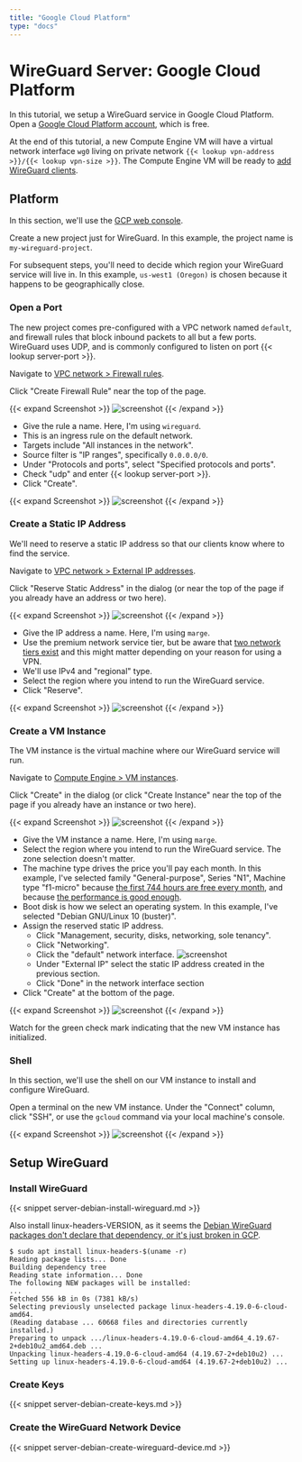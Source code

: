 ```yaml
---
title: "Google Cloud Platform"
type: "docs"
---
```


# WireGuard Server: Google Cloud Platform

In this tutorial, we setup a WireGuard service in Google Cloud Platform.
Open a [Google Cloud Platform account](https://cloud.google.com/), which is free.

At the end of this tutorial, a new Compute Engine VM will have a virtual network interface `wg0`
living on private network `{{< lookup vpn-address >}}/{{< lookup vpn-size >}}`.
The Compute Engine VM will be ready to [add WireGuard clients](/client).

## Platform

In this section, we'll use the [GCP web console](https://console.cloud.google.com/).

Create a new project just for WireGuard.
In this example, the project name is `my-wireguard-project`.

For subsequent steps, you'll need to decide which region your WireGuard service will live in.
In this example, `us-west1 (Oregon)` is chosen because it happens to be geographically close.

### Open a Port

The new project comes pre-configured with a VPC network named `default`,
and firewall rules that block inbound packets to all but a few ports.
WireGuard uses UDP, and is commonly configured to listen on port {{< lookup server-port >}}.

Navigate to [VPC network > Firewall rules](https://console.cloud.google.com/networking/firewalls).

Click "Create Firewall Rule" near the top of the page.

{{< expand Screenshot >}}
![screenshot](vpc-network_firewall-rules_head.png)
{{< /expand >}}

- Give the rule a name. Here, I'm using `wireguard`.
- This is an ingress rule on the default network.
- Targets include "All instances in the network".
- Source filter is "IP ranges", specifically `0.0.0.0/0`.
- Under "Protocols and ports", select "Specified protocols and ports".
- Check "udp" and enter {{< lookup server-port >}}.
- Click "Create".

{{< expand Screenshot >}}
![screenshot](vpc-network_create-a-firewall-rule_form.png)
{{< /expand >}}

### Create a Static IP Address

We'll need to reserve a static IP address so that our clients know where to find the service.

Navigate to [VPC network > External IP addresses](https://console.cloud.google.com/networking/addresses).

Click "Reserve Static Address" in the dialog
(or near the top of the page if you already have an address or two here).

{{< expand Screenshot >}}
![screenshot](vpc-network_external-ip-addresses_dialog.png)
{{< /expand >}}

- Give the IP address a name. Here, I'm using `marge`.
- Use the premium network service tier, but be aware that [two network tiers exist](https://cloud.google.com/network-tiers/) and this might matter depending on your reason for using a VPN.
- We'll use IPv4 and "regional" type.
- Select the region where you intend to run the WireGuard service.
- Click "Reserve".

{{< expand Screenshot >}}
![screenshot](vpc-network_reserve-a-static-address_form.png)
{{< /expand >}}

### Create a VM Instance

The VM instance is the virtual machine where our WireGuard service will run.

Navigate to [Compute Engine > VM instances](https://console.cloud.google.com/compute/instances).

Click "Create" in the dialog
(or click "Create Instance" near the top of the page if you already have an instance or two here).

{{< expand Screenshot >}}
![screenshot](compute-engine_vm-instances_dialog.png)
{{< /expand >}}

- Give the VM instance a name. Here, I'm using `marge`.
- Select the region where you intend to run the WireGuard service. The zone selection doesn't matter.
- The machine type drives the price you'll pay each month. In this example, I've selected family "General-purpose", Series "N1", Machine type "f1-micro" because [the first 744 hours are free every month](https://cloud.google.com/free/docs/gcp-free-tier#always-free), and because [the performance is good enough](TODO).
- Boot disk is how we select an operating system. In this example, I've selected "Debian GNU/Linux 10 (buster)".
- Assign the reserved static IP address.
  - Click "Management, security, disks, networking, sole tenancy".
  - Click "Networking".
  - Click the "default" network interface.
    ![screenshot](compute-engine_create-an-instance_default-network-interface_button.png)
  - Under "External IP" select the static IP address created in the previous section.
  - Click "Done" in the network interface section
- Click "Create" at the bottom of the page.

{{< expand Screenshot >}}
![screenshot](compute-engine_create-an-instance_form.png)
{{< /expand >}}

Watch for the green check mark indicating that the new VM instance has initialized.

### Shell

In this section, we'll use the shell on our VM instance to install and configure WireGuard.

Open a terminal on the new VM instance.
Under the "Connect" column, click "SSH", or use the `gcloud` command via your local machine's console.

{{< expand Screenshot >}}
![screenshot](compute-engine_vm-instances_ssh_dialog.png)
{{< /expand >}}

## Setup WireGuard

### Install WireGuard

{{< snippet server-debian-install-wireguard.md >}}

Also install linux-headers-VERSION, as it seems the
[Debian WireGuard packages don't declare that dependency, or it's just broken in GCP](https://stackoverflow.com/questions/37570910/rtnetlink-answers-operation-not-supported).

```text
$ sudo apt install linux-headers-$(uname -r)
Reading package lists... Done
Building dependency tree       
Reading state information... Done
The following NEW packages will be installed:
...
Fetched 556 kB in 0s (7381 kB/s)                       
Selecting previously unselected package linux-headers-4.19.0-6-cloud-amd64.
(Reading database ... 60668 files and directories currently installed.)
Preparing to unpack .../linux-headers-4.19.0-6-cloud-amd64_4.19.67-2+deb10u2_amd64.deb ...
Unpacking linux-headers-4.19.0-6-cloud-amd64 (4.19.67-2+deb10u2) ...
Setting up linux-headers-4.19.0-6-cloud-amd64 (4.19.67-2+deb10u2) ...
```

### Create Keys

{{< snippet server-debian-create-keys.md >}}

### Create the WireGuard Network Device

{{< snippet server-debian-create-wireguard-device.md >}}
